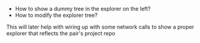 - How to show a dummy tree in the explorer on the left?
- How to modify the explorer tree?

This will later help with wiring up with some network calls
to show a proper explorer that reflects the pair's project
repo